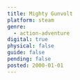 ```yaml
---
title: Mighty Gunvolt
platform: steam
genre:
  - action-adventure
digital: true
physical: false
guide: false
pending: false
posted: 2000-01-01
---
```

